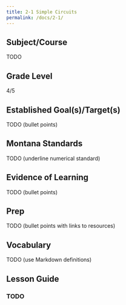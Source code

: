 ```yaml
---
title: 2-1 Simple Circuits
permalink: /docs/2-1/
---
```

## Subject/Course
TODO

## Grade Level
4/5    

## Established Goal(s)/Target(s)
TODO (bullet points)

## Montana Standards
TODO (underline numerical standard)

## Evidence of Learning
TODO (bullet points)

## Prep
TODO (bullet points with links to resources)

## Vocabulary
TODO (use Markdown definitions)

## Lesson Guide

### TODO

